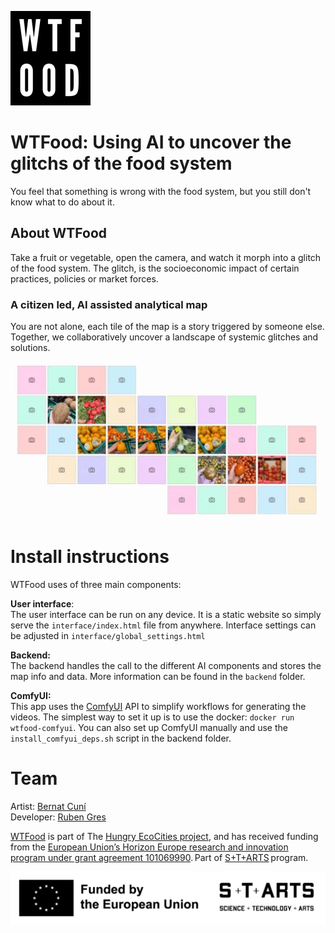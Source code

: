 [![WTFOOD logo](images/wtfood.png)](https://wtfood.eu)

# WTFood: Using AI to uncover the glitchs of the food system 

You feel that something is wrong with the food system, but you still don't know what to do about it.  

## About WTFood

Take a fruit or vegetable, open the camera, and watch it morph into a glitch of the food system. The glitch, is the socioeconomic impact of certain practices, policies or market forces.

### A citizen led, AI assisted analytical map
You are not alone, each tile of the map is a story triggered by someone else. Together, we collaboratively uncover a landscape of systemic glitches and solutions.

![screenshot of the map](images/ascz6k.jpg)

# Install instructions

WTFood uses of three main components:

**User interface**:  
The user interface can be run on any device. It is a static website so simply serve the `interface/index.html` file from anywhere. Interface settings can be adjusted in `interface/global_settings.html`

**Backend:**  
The backend handles the call to the different AI components and stores the map info and data. More information can be found in the `backend` folder.

**ComfyUI:**  
This app uses the [ComfyUI](https://github.com/comfyanonymous/ComfyUI) API to simplify workflows for generating the videos. The simplest way to set it up is to use the docker: `docker run wtfood-comfyui`. You can also set up ComfyUI manually and use the `install_comfyui_deps.sh` script in the backend folder.


# Team

Artist: [Bernat Cuní](https://www.cunicode.com/bernat-cuni)  
Developer: [Ruben Gres](https://rubengr.es)

[WTFood](https://wtfood.eu) is part of The [Hungry EcoCities project](https://starts.eu/hungryecocities/), and has received funding from the [European Union’s Horizon Europe research and innovation program under grant agreement 101069990](https://cordis.europa.eu/project/id/101069990). Part of [S+T+ARTS](https://starts.eu/) program.

![EU fundings logo](images/eu_fundings.png)